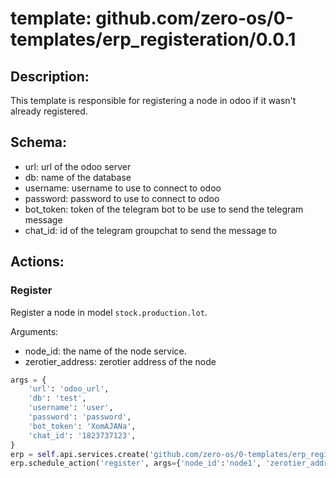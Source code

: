 # template: github.com/zero-os/0-templates/erp_registeration/0.0.1

## Description:
This template is responsible for registering a node in odoo if it wasn't already registered.

## Schema:
- url: url of the odoo server
- db: name of the database
- username: username to use to connect to odoo
- password: password to use to connect to odoo
- bot_token: token of the telegram bot to be use to send the telegram message
- chat_id: id of the telegram groupchat to send the message to


## Actions:

### Register
Register a node in model `stock.production.lot`.

Arguments:
- node_id: the name of the node service.
- zerotier_address: zerotier address of the node

```python
args = {
    'url': 'odoo_url',
    'db': 'test',
    'username': 'user',
    'password': 'password',
    'bot_token': 'XomAJANa',
    'chat_id': '1823737123',
}
erp = self.api.services.create('github.com/zero-os/0-templates/erp_registeration/0.0.1', 'erp', args)
erp.schedule_action('register', args={'node_id':'node1', 'zerotier_address': 'xAJKAHam'})
```